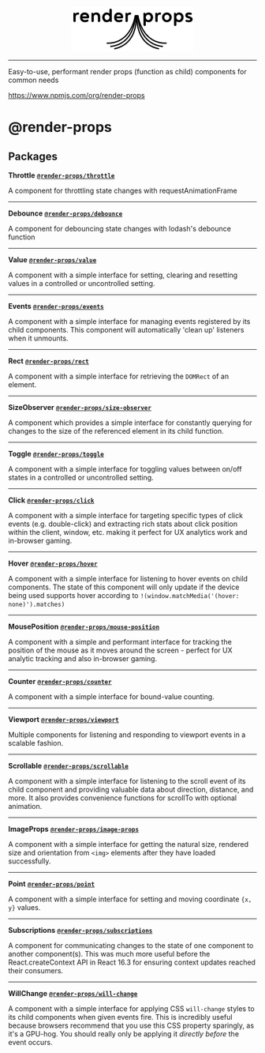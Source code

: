 <p align=center>
  <img src='assets/logo.png'/>
</p>

______


Easy-to-use, performant render props (function as child) components for
common needs

https://www.npmjs.com/org/render-props

# @render-props

## Packages

**Throttle** [**`@render-props/throttle`**](./packages/throttle)

A component for throttling state changes with requestAnimationFrame

_____

**Debounce** [**`@render-props/debounce`**](./packages/debounce)

A component for debouncing state changes with lodash's debounce function

_____

**Value** [**`@render-props/value`**](./packages/value)

A component with a simple interface for setting, clearing and resetting values
in a controlled or uncontrolled setting.

_____

**Events** [**`@render-props/events`**](./packages/events)

A component with a simple interface for managing events registered by its child
components. This component will automatically 'clean up' listeners when it
unmounts.

_____

**Rect** [**`@render-props/rect`**](./packages/rect)

A component with a simple interface for retrieving the `DOMRect` of an element.

_____

**SizeObserver** [**`@render-props/size-observer`**](./packages/size-observer)

A component which provides a simple interface for constantly querying for
changes to the size of the referenced element in its child function.

_____

**Toggle** [**`@render-props/toggle`**](./packages/toggle)

A component with a simple interface for toggling values between on/off states
in a controlled or uncontrolled setting.

_____

**Click** [**`@render-props/click`**](./packages/click)

A component with a simple interface for targeting specific types of click events
(e.g. double-click) and extracting rich stats about click position within the
client, window, etc. making it perfect for UX analytics work and in-browser
gaming.

_____

**Hover** [**`@render-props/hover`**](./packages/hover)

A component with a simple interface for listening to hover events on child
components. The state of this component will only update if the device being
used supports hover according to `!(window.matchMedia('(hover: none)').matches)`

_____

**MousePosition** [**`@render-props/mouse-position`**](./packages/mouse-position)

A component with a simple and performant interface for tracking
the position of the mouse as it moves around the screen - perfect for UX
analytic tracking and also in-browser gaming.

_____

**Counter** [**`@render-props/counter`**](./packages/counter)

A component with a simple interface for bound-value counting.

_____

**Viewport** [**`@render-props/viewport`**](./packages/viewport)

Multiple components for listening and responding to viewport events in a
scalable fashion.

_____

**Scrollable** [**`@render-props/scrollable`**](./packages/scrollable)

A component with a simple interface for listening to the scroll
event of its child component and providing valuable data about direction, distance,
and more. It also provides convenience functions for scrollTo with optional animation.

_____

**ImageProps** [**`@render-props/image-props`**](./packages/image-props)

A component with a simple interface for getting the natural size,
rendered size and orientation from `<img>` elements after they have loaded
successfully.

_____

**Point** [**`@render-props/point`**](./packages/point)

A component with a simple interface for setting and moving coordinate `{x, y}`
values.

_____

**Subscriptions** [**`@render-props/subscriptions`**](./packages/subscriptions)

A component for communicating changes to the state of one component to
another component(s). This was much more useful before the React.createContext
API in React 16.3 for ensuring context updates reached their consumers.

_____

**WillChange** [**`@render-props/will-change`**](./packages/will-change)

A component with a simple interface for applying CSS `will-change`
styles to its child components when given events fire. This is incredibly useful
because browsers recommend that you use this CSS property sparingly, as it's
a GPU-hog. You should really only be applying it *directly before* the event
occurs.

